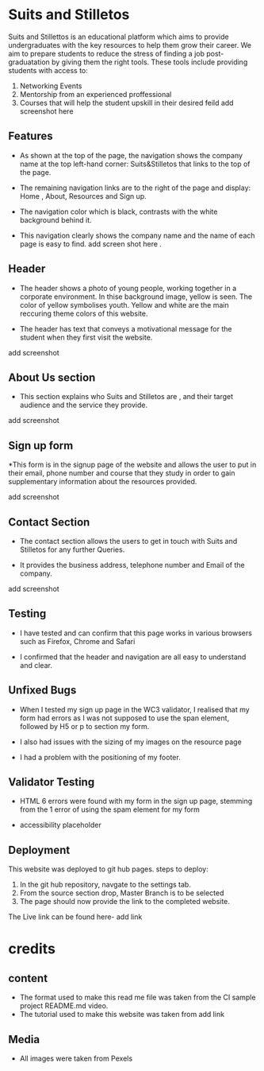 # Suits and Stilletos 

Suits and Stillettos is an educational platform which aims to provide undergraduates with the key resources to help them grow their career. We aim to prepare students to reduce the stress of finding a job post-graduatation by giving them the right tools. These tools include providing students with access to:

1. Networking Events
2. Mentorship from an experienced proffessional
3. Courses that will help the student upskill in their desired feild 
 add screenshot here
## Features

* As shown at the top of the page, the navigation shows the company name at the top left-hand corner: Suits&Stilletos that links to the top of the page.

* The remaining navigation links are to the right of the page and display: Home , About, Resources and Sign up.

* The navigation color which is black, contrasts with the white background behind it.

* This navigation clearly shows the company name and the name of each page is easy to find.
 add screen shot here .

 ## Header 
 
 * The header shows a photo of young people, working together in a corporate environment. In thise background image, yellow is seen. The color of yellow symbolises youth. Yellow and white are the main reccuring theme colors of this website.

 * The header has text that conveys a motivational message for the student when they first visit the website.

 add screenshot 

 ## About Us section

 * This section explains who Suits and Stilletos are , and their target audience and the service they provide.

 add screenshot 

 ## Sign up form

 *This form is in the signup page of the website and allows the user to put in their email, phone number and course that they study in order to gain supplementary information about the resources provided.

 add screenshot 

 ## Contact Section

* The contact section allows the users to get in touch with Suits and Stilletos for any further Queries.

* It provides the business address, telephone number and Email of the company.

add screenshot 
## Testing

* I have tested and can confirm that this page works in various browsers such as Firefox, Chrome and Safari

* I confirmed that the header and navigation are all easy to understand and clear.


## Unfixed Bugs
* When I tested my sign up page in the WC3 validator, I realised that my form had errors as I was not supposed to use the span element, followed by H5 or p to section my form.

* I also had issues with the sizing of my images on the resource page

* I had a problem with the positioning of my footer.

## Validator Testing

* HTML 
 6 errors were found with my form in the sign up page, stemming from the 1 error of using the spam element for my form

* accessibility
placeholder

## Deployment
This website was deployed to git hub pages.
steps to deploy:

1. In the git hub repository, navgate to the settings tab.
2. From the source section drop, Master Branch is to be selected
3. The page should now provide the link to the completed website.

The Live link can be found here- add link

# credits 

## content 

* The format used to make this read me file was taken from the CI sample project README.md video.
* The tutorial used to make this website was taken from add link

## Media 
* All images were taken from Pexels 





